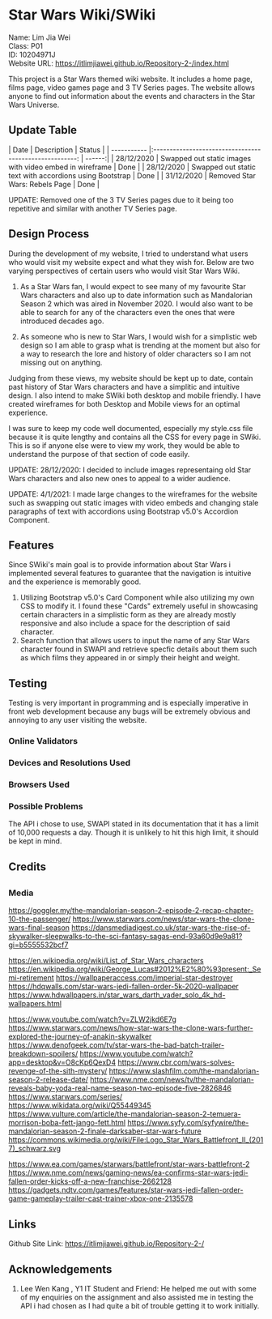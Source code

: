 <h1>Star Wars Wiki/SWiki</h1>

Name: Lim Jia Wei<br>
Class: P01<br>
ID: 10204971J<br>
Website URL: https://itlimjiawei.github.io/Repository-2-/index.html<br>

This project is a Star Wars themed wiki website. It includes a home page, films page, video games page and 3 TV Series pages. The website allows anyone to find out information about the events and characters in the Star Wars Universe. 

<h2>Update Table</h2>
| Date        | Description                                             | Status |
| ----------- |:------------------------------------------------------: | ------:|
| 28/12/2020  | Swapped out static images with video embed in wireframe |  Done  |
| 28/12/2020  | Swapped out static text with accordions using Bootstrap |  Done  |
| 31/12/2020  | Removed Star Wars: Rebels Page                          |  Done  |



UPDATE: Removed one of the 3 TV Series pages due to it being too repetitive and similar with another TV Series page.

<h2>Design Process</h2>

During the development of my website, I tried to understand what users who would visit my website expect and what they wish for. Below are two varying perspectives of certain users who would visit Star Wars Wiki.

1. As a Star Wars fan, I would expect to see many of my favourite Star Wars characters and also up to date information such as Mandalorian Season 2 which was aired in November 2020. I would also want to be able to search for any of the characters even the ones that were introduced decades ago.

2. As someone who is new to Star Wars, I would wish for a simplistic web design so I am able to grasp what is trending at the moment but also for a way to research the lore and history of older characters so I am not missing out on anything. 

Judging from these views, my website should be kept up to date, contain past history of Star Wars characters and have a simplitic and intuitive design. I also intend to make SWiki both desktop and mobile friendly. I have created wireframes for both Desktop and Mobile views for an optimal experience. 

I was sure to keep my code well documented, especially my style.css file because it is quite lengthy and contains all the CSS for every page in SWiki. This is so if anyone else were to view my work, they would be able to understand the purpose of that section of code easily.

UPDATE: 28/12/2020: I decided to include images representaing old Star Wars characters and also new ones to appeal to a wider audience.

UPDATE: 4/1/2021: I made large changes to the wireframes for the website such as swapping out static images with video embeds and changing stale paragraphs of text with accordions using Bootstrap v5.0's Accordion Component.






<h2>Features</h2>

Since SWiki's main goal is to provide information about Star Wars i implemented several features to guarantee that the navigation is intuitive and the experience is memorably good.

1. Utilizing Bootstrap v5.0's Card Component while also utilizing my own CSS to modify it. I found these "Cards" extremely useful in showcasing certain characters in a simplistic form as they are already mostly responsive and also include a space for the description of said character.
2. Search function that allows users to input the name of any Star Wars character found in SWAPI and retrieve specfic details about them such as which films they appeared in or simply their height and weight.

<h2>Testing</h2>
Testing is very important in programming and is especially imperative in front web development because any bugs will be extremely obvious and annoying to any user visiting the website.

<h3>Online Validators</h3>




<h3>Devices and Resolutions Used</h3>


<h3>Browsers Used<h3>


<h3>Possible Problems</h3>

The API i chose to use, SWAPI stated in its documentation that it has a limit of 10,000 requests a day. Though it is unlikely to hit this high limit, it should be kept in mind.




<h2>Credits<h2>

<h3>Media</h3>

https://goggler.my/the-mandalorian-season-2-episode-2-recap-chapter-10-the-passenger/ 
https://www.starwars.com/news/star-wars-the-clone-wars-final-season
https://dansmediadigest.co.uk/star-wars-the-rise-of-skywalker-sleepwalks-to-the-sci-fantasy-sagas-end-93a60d9e9a81?gi=b5555532bcf7

https://en.wikipedia.org/wiki/List_of_Star_Wars_characters
https://en.wikipedia.org/wiki/George_Lucas#2012%E2%80%93present:_Semi-retirement
https://wallpaperaccess.com/imperial-star-destroyer
https://hdqwalls.com/star-wars-jedi-fallen-order-5k-2020-wallpaper
https://www.hdwallpapers.in/star_wars_darth_vader_solo_4k_hd-wallpapers.html

https://www.youtube.com/watch?v=ZLW2jkd6E7g
https://www.starwars.com/news/how-star-wars-the-clone-wars-further-explored-the-journey-of-anakin-skywalker
https://www.denofgeek.com/tv/star-wars-the-bad-batch-trailer-breakdown-spoilers/
https://www.youtube.com/watch?app=desktop&v=O8cKp6QexD4
https://www.cbr.com/wars-solves-revenge-of-the-sith-mystery/
https://www.slashfilm.com/the-mandalorian-season-2-release-date/
https://www.nme.com/news/tv/the-mandalorian-reveals-baby-yoda-real-name-season-two-episode-five-2826846
https://www.starwars.com/series/
https://www.wikidata.org/wiki/Q55449345
https://www.vulture.com/article/the-mandalorian-season-2-temuera-morrison-boba-fett-jango-fett.html
https://www.syfy.com/syfywire/the-mandalorian-season-2-finale-darksaber-star-wars-future
https://commons.wikimedia.org/wiki/File:Logo_Star_Wars_Battlefront_II_(2017)_schwarz.svg

https://www.ea.com/games/starwars/battlefront/star-wars-battlefront-2
https://www.nme.com/news/gaming-news/ea-confirms-star-wars-jedi-fallen-order-kicks-off-a-new-franchise-2662128
https://gadgets.ndtv.com/games/features/star-wars-jedi-fallen-order-game-gameplay-trailer-cast-trainer-xbox-one-2135578

<h2>Links</h2>

Github Site Link: https://itlimjiawei.github.io/Repository-2-/

<h2>Acknowledgements</h2>

1. Lee Wen Kang , Y1 IT Student and Friend: He helped me out with some of my enquiries on the assignment and also assisted me in testing the API i had chosen as I had quite a bit of trouble getting it to work initially.